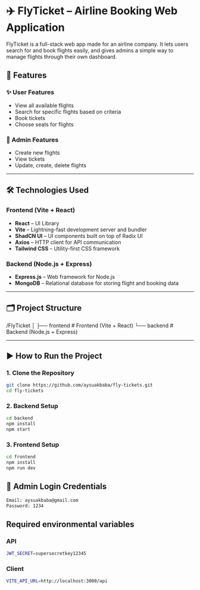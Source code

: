 # ✈️ FlyTicket – Airline Booking Web Application

FlyTicket is a full-stack web app made for an airline company. It lets users search for and book flights easily, and gives admins a simple way to manage flights through their own dashboard.

## 🚀 Features

### ✨ User Features

- View all available flights
- Search for specific flights based on criteria
- Book tickets
- Choose seats for flights

### 🔧 Admin Features

- Create new flights
- View tickets
- Update, create, delete flights

---

## 🛠️ Technologies Used

### Frontend (Vite + React)

- **React** – UI Library
- **Vite** – Lightning-fast development server and bundler
- **ShadCN UI** – UI components built on top of Radix UI
- **Axios** – HTTP client for API communication
- **Tailwind CSS** – Utility-first CSS framework

### Backend (Node.js + Express)

- **Express.js** – Web framework for Node.js
- **MongoDB** – Relational database for storing flight and booking data

---

## 🗂️ Project Structure

/FlyTicket
│
├── frontend # Frontend (Vite + React)
└── backend # Backend (Node.js + Express)

---

## ▶️ How to Run the Project

### 1. Clone the Repository

```bash
git clone https://github.com/aysuakbaba/fly-tickets.git
cd fly-tickets
```

### 2. Backend Setup

```bash
cd backend
npm install
npm start
```

### 3. Frontend Setup

```bash
cd frontend
npm install
npm run dev
```

## 🔑 Admin Login Credentials

```bash
Email: aysuakbaba@gmail.com
Password: 1234
```

## Required environmental variables

### API

```bash
JWT_SECRET=supersecretkey12345

```

### Client

```bash
VITE_API_URL=http://localhost:3000/api
```

